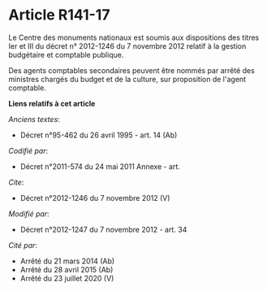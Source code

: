 # Article R141-17

Le Centre des monuments nationaux est soumis aux dispositions des titres Ier et III du décret n° 2012-1246 du 7 novembre 2012
relatif à la gestion budgétaire et comptable publique. 

Des agents comptables secondaires peuvent être nommés par arrêté des ministres chargés du budget et de la culture, sur
proposition de l'agent comptable.

**Liens relatifs à cet article**

_Anciens textes_:

  - Décret n°95-462 du 26 avril 1995 - art. 14 (Ab)

_Codifié par_:

  - Décret n°2011-574 du 24 mai 2011 Annexe - art.

_Cite_:

  - Décret n°2012-1246 du 7 novembre 2012 (V)

_Modifié par_:

  - Décret n°2012-1247 du 7 novembre 2012 - art. 34

_Cité par_:

  - Arrêté du 21 mars 2014 (Ab)
  - Arrêté du 28 avril 2015 (Ab)
  - Arrêté du 23 juillet 2020 (V)
